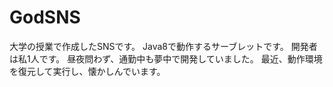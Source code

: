 # GodSNS
大学の授業で作成したSNSです。 Java8で動作するサーブレットです。 開発者は私1人です。 昼夜問わず、通勤中も夢中で開発していました。 最近、動作環境を復元して実行し、懐かしんでいます。
